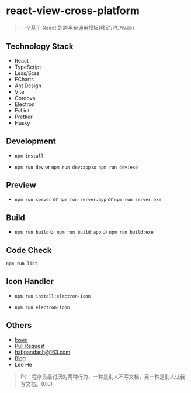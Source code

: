 # react-view-cross-platform

> 一个基于 React 的跨平台通用模板(移动/PC/Web)

## Technology Stack

* React
* TypeScript
* Less/Scss
* ECharts
* Ant Design
* Vite
* Cordova
* Electron
* EsLint
* Prettier
* Husky

## Development

* `npm install`

* `npm run dev` or `npm run dev:app` or `npm run dev:exe`

## Preview

* `npm run server` or `npm run server:app` or `npm run server:exe`

## Build

* `npm run build` or `npm run build:app` or `npm run build:exe`

## Code Check

`npm run lint`

## Icon Handler

* `npm run install:electron-icon`

* `npm run electron-icon`

## Others

* [Issue](https://github.com/pandaoh/react-view/issues)
* [Pull Request](https://github.com/pandaoh/react-view/pulls)
* [hxbpandaoh@163.com](mailto:hxbpandaoh@163.com)
* [Blog](http://a.biugle.cn)
* Leo He

> Ps：程序员最讨厌的两种行为，一种是别人不写文档，另一种是别人让我写文档。(0.0)
